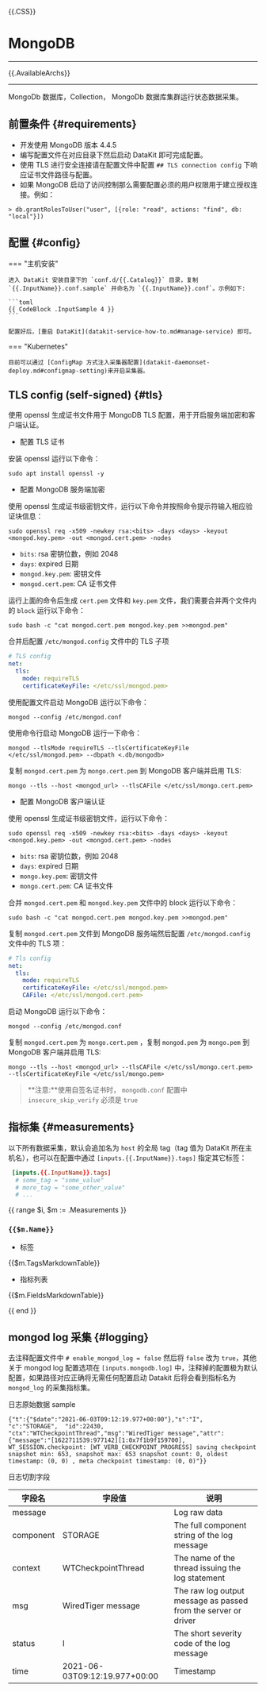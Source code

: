 {{.CSS}}

# MongoDB

---

{{.AvailableArchs}}

---

MongoDb 数据库，Collection， MongoDb 数据库集群运行状态数据采集。

## 前置条件 {#requirements}

- 开发使用 MongoDB 版本 4.4.5
- 编写配置文件在对应目录下然后启动 DataKit 即可完成配置。
- 使用 TLS 进行安全连接请在配置文件中配置 `## TLS connection config` 下响应证书文件路径与配置。
- 如果 MongoDB 启动了访问控制那么需要配置必须的用户权限用于建立授权连接。例如：

```mongodb
> db.grantRolesToUser("user", [{role: "read", actions: "find", db: "local"}])
```

## 配置 {#config}

=== "主机安装"

    进入 DataKit 安装目录下的 `conf.d/{{.Catalog}}` 目录，复制 `{{.InputName}}.conf.sample` 并命名为 `{{.InputName}}.conf`。示例如下:

    ```toml
    {{ CodeBlock .InputSample 4 }}
    ```

    配置好后，[重启 DataKit](datakit-service-how-to.md#manage-service) 即可。

=== "Kubernetes"

    目前可以通过 [ConfigMap 方式注入采集器配置](datakit-daemonset-deploy.md#configmap-setting)来开启采集器。

## TLS config (self-signed) {#tls}

使用 openssl 生成证书文件用于 MongoDB TLS 配置，用于开启服务端加密和客户端认证。

- 配置 TLS 证书

安装 openssl 运行以下命令：

```shell
sudo apt install openssl -y
```

- 配置 MongoDB 服务端加密

使用 openssl 生成证书级密钥文件，运行以下命令并按照命令提示符输入相应验证块信息：

```shell
sudo openssl req -x509 -newkey rsa:<bits> -days <days> -keyout <mongod.key.pem> -out <mongod.cert.pem> -nodes
```

- `bits`: rsa 密钥位数，例如 2048
- `days`: expired 日期
- `mongod.key.pem`: 密钥文件
- `mongod.cert.pem`: CA 证书文件

运行上面的命令后生成 `cert.pem` 文件和 `key.pem` 文件，我们需要合并两个文件内的 `block` 运行以下命令：

```shell
sudo bash -c "cat mongod.cert.pem mongod.key.pem >>mongod.pem"
```

合并后配置 `/etc/mongod.config` 文件中的 TLS 子项

```yaml
# TLS config
net:
  tls:
    mode: requireTLS
    certificateKeyFile: </etc/ssl/mongod.pem>
```

使用配置文件启动 MongoDB 运行以下命令：

```shell
mongod --config /etc/mongod.conf
```

使用命令行启动 MongoDB 运行一下命令：

```shell
mongod --tlsMode requireTLS --tlsCertificateKeyFile </etc/ssl/mongod.pem> --dbpath <.db/mongodb>
```

复制 `mongod.cert.pem` 为 `mongo.cert.pem` 到 MongoDB 客户端并启用 TLS:

```shell
mongo --tls --host <mongod_url> --tlsCAFile </etc/ssl/mongo.cert.pem>
```

- 配置 MongoDB 客户端认证

使用 openssl 生成证书级密钥文件，运行以下命令：

```shell
sudo openssl req -x509 -newkey rsa:<bits> -days <days> -keyout <mongod.key.pem> -out <mongod.cert.pem> -nodes
```

- `bits`: rsa 密钥位数，例如 2048
- `days`: expired 日期
- `mongo.key.pem`: 密钥文件
- `mongo.cert.pem`: CA 证书文件

合并 `mongod.cert.pem` 和 `mongod.key.pem` 文件中的 block 运行以下命令：

```shell
sudo bash -c "cat mongod.cert.pem mongod.key.pem >>mongod.pem"
```

复制 `mongod.cert.pem` 文件到 MongoDB 服务端然后配置 `/etc/mongod.config` 文件中的 TLS 项：

```yaml
# Tls config
net:
  tls:
    mode: requireTLS
    certificateKeyFile: </etc/ssl/mongod.pem>
    CAFile: </etc/ssl/mongod.cert.pem>
```

启动 MongoDB 运行以下命令：

```shell
mongod --config /etc/mongod.conf
```

复制 `mongod.cert.pem` 为 `mongo.cert.pem` ，复制 `mongod.pem` 为 `mongo.pem` 到 MongoDB 客户端并启用 TLS:

```shell
mongo --tls --host <mongod_url> --tlsCAFile </etc/ssl/mongo.cert.pem> --tlsCertificateKeyFile </etc/ssl/mongo.pem>
```

> **注意:**使用自签名证书时， `mongodb.conf` 配置中 `insecure_skip_verify` 必须是 `true`

## 指标集 {#measurements}

以下所有数据采集，默认会追加名为 `host` 的全局 tag（tag 值为 DataKit 所在主机名），也可以在配置中通过 `[inputs.{{.InputName}}.tags]` 指定其它标签：

```toml
 [inputs.{{.InputName}}.tags]
  # some_tag = "some_value"
  # more_tag = "some_other_value"
  # ...
```

{{ range $i, $m := .Measurements }}

### `{{$m.Name}}`

- 标签

{{$m.TagsMarkdownTable}}

- 指标列表

{{$m.FieldsMarkdownTable}}

{{ end }}

## mongod log 采集 {#logging}

去注释配置文件中 `# enable_mongod_log = false` 然后将 `false` 改为 `true`，其他关于 mongod log 配置选项在 `[inputs.mongodb.log]` 中，注释掉的配置极为默认配置，如果路径对应正确将无需任何配置启动 Datakit 后将会看到指标名为 `mongod_log` 的采集指标集。

日志原始数据 sample

```
{"t":{"$date":"2021-06-03T09:12:19.977+00:00"},"s":"I",  "c":"STORAGE",  "id":22430,   "ctx":"WTCheckpointThread","msg":"WiredTiger message","attr":{"message":"[1622711539:977142][1:0x7f1b9f159700], WT_SESSION.checkpoint: [WT_VERB_CHECKPOINT_PROGRESS] saving checkpoint snapshot min: 653, snapshot max: 653 snapshot count: 0, oldest timestamp: (0, 0) , meta checkpoint timestamp: (0, 0)"}}
```

日志切割字段

| 字段名    | 字段值                        | 说明                                                           |
| --------- | ----------------------------- | -------------------------------------------------------------- |
| message   |                               | Log raw data                                                   |
| component | STORAGE                       | The full component string of the log message                   |
| context   | WTCheckpointThread            | The name of the thread issuing the log statement               |
| msg       | WiredTiger message            | The raw log output message as passed from the server or driver |
| status    | I                             | The short severity code of the log message                     |
| time      | 2021-06-03T09:12:19.977+00:00 | Timestamp                                                      |
